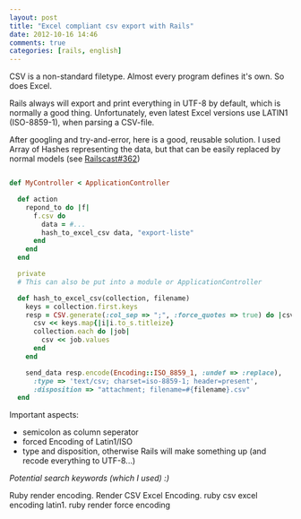 ```yaml
---
layout: post
title: "Excel compliant csv export with Rails"
date: 2012-10-16 14:46
comments: true
categories: [rails, english]
---
```

CSV is a non-standard filetype. Almost every program defines it's own. So does Excel.

Rails always will export and print everything in UTF-8 by default, which is normally a good thing. Unfortunately, even latest Excel versions use LATIN1 (ISO-8859-1), when parsing a CSV-file.

After googling and try-and-error, here is a good, reusable solution. I used Array of Hashes representing the data, but that can be easily replaced by normal models (see [Railscast#362](http://railscasts.com/episodes/362-exporting-csv-and-excel))

```ruby

def MyController < ApplicationController

  def action
    repond_to do |f|
      f.csv do
        data = #...
        hash_to_excel_csv data, "export-liste"
      end
    end
  end

  private
  # This can also be put into a module or ApplicationController

  def hash_to_excel_csv(collection, filename)
    keys = collection.first.keys
    resp = CSV.generate(:col_sep => ";", :force_quotes => true) do |csv|
      csv << keys.map{|i|i.to_s.titleize}
      collection.each do |job|
        csv << job.values
      end
    end

    send_data resp.encode(Encoding::ISO_8859_1, :undef => :replace),
      :type => 'text/csv; charset=iso-8859-1; header=present',
      :disposition => "attachment; filename=#{filename}.csv"
  end
```
Important aspects:

* semicolon as column seperator
* forced Encoding of Latin1/ISO
* type and disposition, otherwise Rails will make something up (and recode everything to UTF-8...)


*Potential search keywords (which I used) :)*

Ruby render encoding. Render CSV Excel Encoding. ruby csv excel encoding latin1. ruby render force encoding

